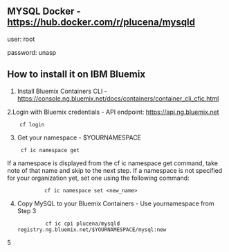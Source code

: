 MYSQL Docker - https://hub.docker.com/r/plucena/mysqld
---------------

user: root

password: unasp


How to install it on IBM Bluemix
-----------------

1. Install Bluemix Containers CLI - https://console.ng.bluemix.net/docs/containers/container_cli_cfic.html

2.Login with Bluemix credentials - API endpoint: https://api.ng.bluemix.net

        cf login


3. Get your namespace - $YOURNAMESPACE

        cf ic namespace get

If a namespace is displayed from the cf ic namespace get command, take note of that name and skip to the next step. If a namespace is not specified for your organization yet, set one using the following command:

                cf ic namespace set <new_name>

4. Copy MySQL to your Bluemix Containers - Use yournamespace from Step 3 

                cf ic cpi plucena/mysqld registry.ng.bluemix.net/$YOURNAMESPACE/mysql:new
        
5
 
